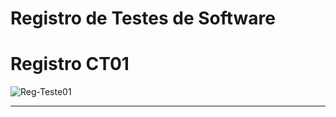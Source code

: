 # Registro de Testes de Software

# Registro CT01
![Reg-Teste01](https://github.com/ICEI-PUC-Minas-PMV-ADS/pmv-ads-2023-1-e1-proj-web-t11-pmv-ads-2023-1-e1-proj-web-t11-05/assets/126190493/d362ad94-8e17-495f-8650-55bc12fd1ea3)

--------------------------------------------------------------------------------------------------------------------------------------------------------------------------------
